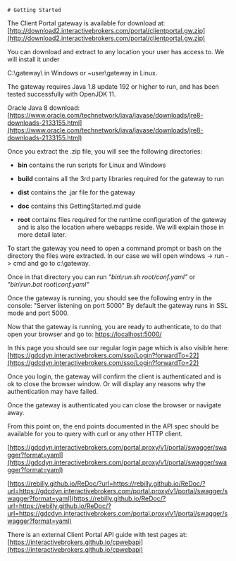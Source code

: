 	# Getting Started

The Client Portal gateway is available for download at: [http://download2.interactivebrokers.com/portal/clientportal.gw.zip](http://download2.interactivebrokers.com/portal/clientportal.gw.zip)

You can download and extract to any location your user has access to. We will install it under 

C:\gateway\ in Windows or ~user\gateway in Linux.

The gateway requires Java 1.8 update 192 or higher to run, and has been tested successfully with OpenJDK 11. 

Oracle Java 8 download: [https://www.oracle.com/technetwork/java/javase/downloads/jre8-downloads-2133155.html](https://www.oracle.com/technetwork/java/javase/downloads/jre8-downloads-2133155.html)

Once you extract the .zip file, you will see the following directories:

- **bin** contains the run scripts for Linux and Windows

- **build** contains all the 3rd party libraries required for the gateway to run

- **dist** contains the .jar file for the gateway

- **doc** contains this GettingStarted.md guide

- **root** contains files required for the runtime configuration of the gateway and is also the location where webapps reside. We will explain those in more detail later.

To start the gateway you need to open a command prompt or bash on the directory the files were extracted. In our case we will open windows -> run -> cmd and go to c:\gateway\.

Once in that directory you can run *"bin\run.sh root/conf.yaml"* or *"bin\run.bat root\conf.yaml"*

Once the gateway is running, you should see the following entry in the console:
"Server listening on port 5000" 
By default the gateway runs in SSL mode and port 5000. 

Now that the gateway is running, you are ready to authenticate, to do that open your browser and go to:
[https://localhost:5000/](https://localhost:5000/)

In this page you should see our regular login page which is also visible here:
[https://gdcdyn.interactivebrokers.com/sso/Login?forwardTo=22](https://gdcdyn.interactivebrokers.com/sso/Login?forwardTo=22)

Once you login, the gateway will confirm the client is authenticated and is ok to close the browser window. Or will display any reasons why the authentication may have failed.

Once the gateway is authenticated you can close the browser or navigate away.

From this point on, the end points documented in the API spec should be available for you to query with curl or any other HTTP client.

[https://gdcdyn.interactivebrokers.com/portal.proxy/v1/portal/swagger/swagger?format=yaml](https://gdcdyn.interactivebrokers.com/portal.proxy/v1/portal/swagger/swagger?format=yaml)

[https://rebilly.github.io/ReDoc/?url=https://rebilly.github.io/ReDoc/?url=https://gdcdyn.interactivebrokers.com/portal.proxy/v1/portal/swagger/swagger?format=yaml](https://rebilly.github.io/ReDoc/?url=https://rebilly.github.io/ReDoc/?url=https://gdcdyn.interactivebrokers.com/portal.proxy/v1/portal/swagger/swagger?format=yaml)

There is an external Client Portal API guide with test pages at: [https://interactivebrokers.github.io/cpwebapi](https://interactivebrokers.github.io/cpwebapi)

